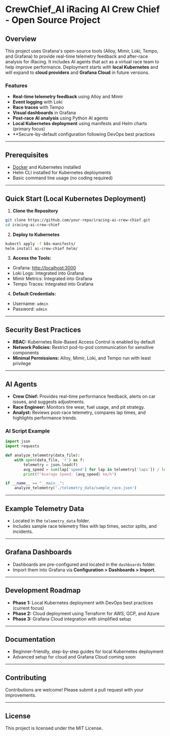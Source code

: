 # CrewChief_AI iRacing AI Crew Chief - Open Source Project

## Overview
This project uses Grafana's open-source tools (Alloy, Mimir, Loki, Tempo, and Grafana) to provide real-time telemetry feedback and after-race analysis for iRacing. It includes AI agents that act as a virtual race team to help improve performance. Deployment starts with **local Kubernetes** and will expand to **cloud providers** and **Grafana Cloud** in future versions.

### Features
- **Real-time telemetry feedback** using Alloy and Mimir
- **Event logging** with Loki
- **Race traces** with Tempo
- **Visual dashboards** in Grafana
- **Post-race AI analysis** using Python AI agents
- **Local Kubernetes deployment** using manifests and Helm charts (primary focus)
- **Secure-by-default configuration following DevOps best practices

---

## Prerequisites
- [Docker](https://www.docker.com/get-started) and Kubernetes installed
- Helm CLI installed for Kubernetes deployments
- Basic command line usage (no coding required)

---

## Quick Start (Local Kubernetes Deployment)

1. **Clone the Repository**
```bash
git clone https://github.com/your-repo/iracing-ai-crew-chief.git
cd iracing-ai-crew-chief
```

2. **Deploy to Kubernetes**
```bash
kubectl apply -f k8s-manifests/
helm install ai-crew-chief helm/
```

3. **Access the Tools:**
- Grafana: [http://localhost:3000](http://localhost:3000)
- Loki Logs: Integrated into Grafana
- Mimir Metrics: Integrated into Grafana
- Tempo Traces: Integrated into Grafana

4. **Default Credentials:**
- Username: `admin`
- Password: `admin`

---

## Security Best Practices
- **RBAC:** Kubernetes Role-Based Access Control is enabled by default
- **Network Policies:** Restrict pod-to-pod communication for sensitive components
- **Minimal Permissions:** Alloy, Mimir, Loki, and Tempo run with least privilege

---

## AI Agents

- **Crew Chief:** Provides real-time performance feedback, alerts on car issues, and suggests adjustments.
- **Race Engineer:** Monitors tire wear, fuel usage, and pit strategy.
- **Analyst:** Reviews post-race telemetry, compares lap times, and highlights performance trends.

### AI Script Example
```python
import json
import requests

def analyze_telemetry(data_file):
    with open(data_file, 'r') as f:
        telemetry = json.load(f)
        avg_speed = sum(lap['speed'] for lap in telemetry['laps']) / len(telemetry['laps'])
        print(f"Average Speed: {avg_speed} km/h")

if __name__ == "__main__":
    analyze_telemetry('./telemetry_data/sample_race.json')
```

---

## Example Telemetry Data
- Located in the `telemetry_data` folder.
- Includes sample race telemetry files with lap times, sector splits, and incidents.

---

## Grafana Dashboards
- Dashboards are pre-configured and located in the `dashboards` folder.
- Import them into Grafana via **Configuration > Dashboards > Import**.

---

## Development Roadmap
- **Phase 1:** Local Kubernetes deployment with DevOps best practices (current focus)
- **Phase 2:** Cloud deployment using Terraform for AWS, GCP, and Azure
- **Phase 3:** Grafana Cloud integration with simplified setup

---

## Documentation
- Beginner-friendly, step-by-step guides for local Kubernetes deployment
- Advanced setup for cloud and Grafana Cloud coming soon

---

## Contributing
Contributions are welcome! Please submit a pull request with your improvements.

---

## License
This project is licensed under the MIT License.